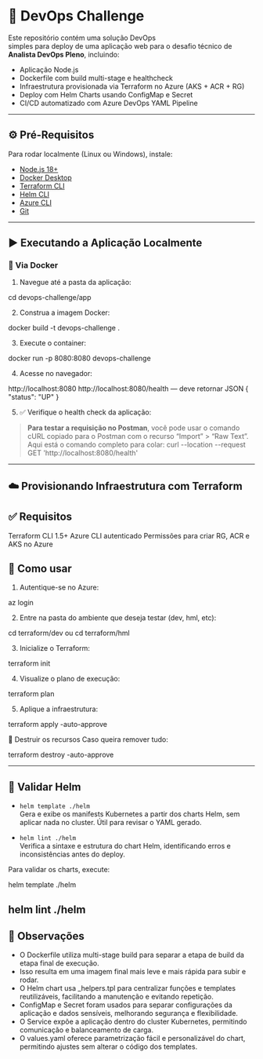 # 🚀 DevOps Challenge

Este repositório contém uma solução DevOps  
simples para deploy de uma aplicação web para o desafio técnico de **Analista DevOps Pleno**, incluindo:

- Aplicação Node.js 
- Dockerfile com build multi-stage e healthcheck
- Infraestrutura provisionada via Terraform no Azure (AKS + ACR + RG)
- Deploy com Helm Charts usando ConfigMap e Secret
- CI/CD automatizado com Azure DevOps YAML Pipeline

---
## ⚙️ Pré-Requisitos

Para rodar localmente (Linux ou Windows), instale:

- [Node.js 18+](https://nodejs.org/)
- [Docker Desktop](https://www.docker.com/products/docker-desktop)
- [Terraform CLI](https://developer.hashicorp.com/terraform)
- [Helm CLI](https://helm.sh/docs/intro/install/)
- [Azure CLI](https://learn.microsoft.com/en-us/cli/azure/install-azure-cli)
- [Git](https://git-scm.com/)

---

## ▶️ Executando a Aplicação Localmente

### 🐳 Via Docker
1. Navegue até a pasta da aplicação:

  cd devops-challenge/app

2. Construa a imagem Docker:

  docker build -t devops-challenge .

3. Execute o container:

  docker run -p 8080:8080 devops-challenge

4. Acesse no navegador:

  http://localhost:8080
  http://localhost:8080/health — deve retornar JSON { "status": "UP" }

5. ✅ Verifique o health check da aplicação:

> **Para testar a requisição no Postman**, você pode usar o comando cURL copiado para o Postman com o recurso “Import” > “Raw Text”.  
> Aqui está o comando completo para colar: curl --location --request GET 'http://localhost:8080/health'
---

## ☁️ Provisionando Infraestrutura com Terraform

## ✅ Requisitos
Terraform CLI 1.5+
Azure CLI autenticado
Permissões para criar RG, ACR e AKS no Azure

## 🚀 Como usar
1. Autentique-se no Azure:

  az login

2. Entre na pasta do ambiente que deseja testar (dev, hml, etc):

  cd terraform/dev
  ou
  cd terraform/hml

3. Inicialize o Terraform:

  terraform init

4. Visualize o plano de execução:

  terraform plan

5. Aplique a infraestrutura:

  terraform apply -auto-approve

🧹 Destruir os recursos
Caso queira remover tudo:

  terraform destroy -auto-approve

---

## 🔧 Validar Helm

- `helm template ./helm`  
  Gera e exibe os manifests Kubernetes a partir dos charts Helm, sem aplicar nada no cluster. Útil para revisar o YAML gerado.

- `helm lint ./helm`  
  Verifica a sintaxe e estrutura do chart Helm, identificando erros e inconsistências antes do deploy.

Para validar os charts, execute:

helm template ./helm

helm lint ./helm
---

## 📌 Observações
- O Dockerfile utiliza multi-stage build para separar a etapa de build da etapa final de execução.
- Isso resulta em uma imagem final mais leve e mais rápida para subir e rodar.
- O Helm chart usa _helpers.tpl para centralizar funções e templates reutilizáveis, facilitando a manutenção e evitando repetição.
- ConfigMap e Secret foram usados para separar configurações da aplicação e dados sensíveis, melhorando segurança e flexibilidade.
- O Service expõe a aplicação dentro do cluster Kubernetes, permitindo comunicação e balanceamento de carga.
- O values.yaml oferece parametrização fácil e personalizável do chart, permitindo ajustes sem alterar o código dos templates.
